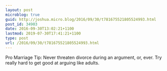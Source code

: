 ```yaml
---
layout: post
microblog: true
guid: http://joshua.micro.blog/2016/09/30/t781675521805524993.html
post_id: 34903
date: 2016-09-30T13:02:21+1100
lastmod: 2019-07-30T17:41:21+1100
type: post
url: /2016/09/30/t781675521805524993.html
---
```

Pro Marriage Tip: Never threaten divorce during an argument, or, ever. Try really hard to get good at arguing like adults.
